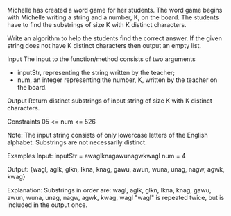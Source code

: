Michelle has created a word game for her students. 
The word game begins with Michelle writing a string and a number, K, on the board. 
The students have to find the substrings of size K with K distinct characters. 

Write an algorithm to help the students find the correct answer. If the given string does not have K distinct characters then output an empty list. 

Input
The input to the function/method consists of two arguments 
- inputStr, representing the string written by the teacher; 
- num, an integer representing the number, K, written by the teacher on the board. 

Output
Return distinct substrings of input string of size K with K distinct characters. 

Constraints
05 <= num <= 526

Note:
The input string consists of only lowercase letters of the English alphabet.
Substrings are not necessarily distinct. 

Examples Input: inputStr = awaglknagawunagwkwagl num = 4 

Output: {wagl, aglk, glkn, Ikna, knag, gawu, awun, wuna, unag, nagw, agwk, kwag}

Explanation: Substrings in order are: wagl, aglk, glkn, Ikna, knag, gawu, awun, wuna, unag, nagw, agwk, kwag, wagl "wagl" is repeated twice, but is included in the output once. 
